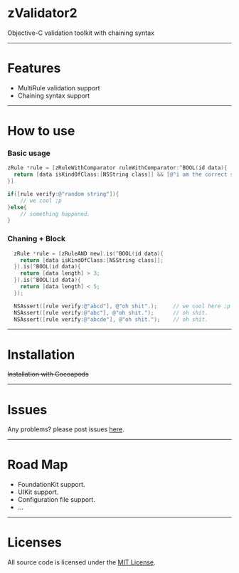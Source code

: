 # zValidator2
Objective-C validation toolkit with chaining syntax

---
# Features
- MultiRule validation support 
- Chaining syntax support

---
# How to use

### Basic usage
```Objective-C
zRule *rule = [zRuleWithComparator ruleWithComparator:^BOOL(id data){
  return [data isKindOfClass:[NSString class]] && [@"i am the correct string" isEqualToString:data];
}]

if([rule verify:@"random string"]){
    // we cool ;p
}else{
    // something happened.
}
```

### Chaning + Block
```Objective-C
  zRule *rule = [zRuleAND new].is(^BOOL(id data){
    return [data isKindOfClass:[NSString class]];
  }).is(^BOOL(id data){
    return [data length] > 3;
  }).is(^BOOL(id data){
    return [data length] < 5;
  });

  NSAssert([rule verify:@"abcd"], @"oh shit".);     // we cool here ;p
  NSAssert([rule verify:@"abc"], @"oh shit.");      // oh shit.
  NSAssert([rule verify:@"abcde"], @"oh shit.");    // oh shit.
```
  

---
# Installation
~~Installation with Cocoapods~~

---
# Issues
Any problems? please post issues [here](https://github.com/larryonline/zValidator2/issues).

---
# Road Map

- FoundationKit support.
- UIKit support.
- Configuration file support.
- ...

---
# Licenses
All source code is licensed under the [MIT License](https://raw.github.com/larryonline/zValidator2/master/LICENSE).
